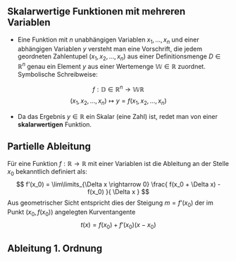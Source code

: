 ## Skalarwertige Funktionen mit mehreren Variablen

- Eine Funktion mit $n$ unabhängigen Variablen $x_1, …, x_n$ und einer abhängigen Variablen $y$ versteht man eine Vorschrift, die jedem geordneten Zahlentupel ($x_1, x_2, …, x_n$) aus einer Definitionsmenge $D \in \mathbb{R}^n$ genau ein Element $y$ aus einer Wertemenge $\mathbb{W} \in \mathbb{R}$ zuordnet.
Symbolische Schreibweise:

$$
f: \mathbb{D} \in \mathbb{R}^n \rightarrow \mathbb{W} \mathbb{R}
$$
$$
(x_1,x_2,…,x_n) \mapsto y = f(x_1, x_2, …, x_n)
$$
- Da das Ergebnis $y \in \mathbb{R}$ ein Skalar (eine Zahl) ist, redet man von einer **skalarwertigen** Funktion.

## Partielle Ableitung
Für eine Funktion $f: \mathbb{R} \rightarrow \mathbb{R}$ mit einer Variablen ist die Ableitung an der Stelle $x_0$ bekanntlich definiert als:
$$
f’(x_0) = \lim\limits_{\Delta x \rightarrow 0}
\frac{
f(x_0 + \Delta x) - f(x_0)
}{
\Delta x
}
$$
Aus geometrischer Sicht entspricht dies der Steigung $m = f‘(x_0)$ der im Punkt $(x_0, f(x_0))$ angelegten Kurventangente
$$
t(x) = f(x_0) + f‘(x_0)(x- x_0)
$$

## Ableitung 1. Ordnung
